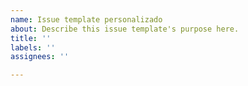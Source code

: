 ```yaml
---
name: Issue template personalizado
about: Describe this issue template's purpose here.
title: ''
labels: ''
assignees: ''

---
```




